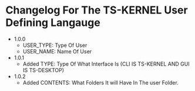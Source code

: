 # Changelog For The TS-KERNEL User Defining Langauge

- 1.0.0
  - USER_TYPE: Type Of User
  - USER_NAME: Name Of User
- 1.0.1
  - Added TYPE: Type Of What Interface Is (CLI IS TS-KERNEL AND GUI IS TS-DESKTOP)
- 1.0.2
  - Added CONTENTS: What Folders It will Have In The user Folder.
